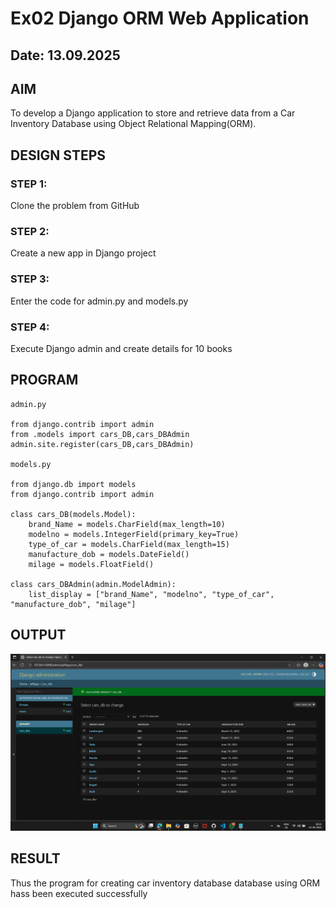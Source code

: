 # Ex02 Django ORM Web Application
## Date: 13.09.2025

## AIM
To develop a Django application to store and retrieve data from a Car Inventory Database using Object Relational Mapping(ORM).

## DESIGN STEPS

### STEP 1:
Clone the problem from GitHub

### STEP 2:
Create a new app in Django project

### STEP 3:
Enter the code for admin.py and models.py

### STEP 4:
Execute Django admin and create details for 10 books

## PROGRAM
```
admin.py

from django.contrib import admin
from .models import cars_DB,cars_DBAdmin
admin.site.register(cars_DB,cars_DBAdmin)

models.py

from django.db import models
from django.contrib import admin

class cars_DB(models.Model):
    brand_Name = models.CharField(max_length=10)
    modelno = models.IntegerField(primary_key=True)
    type_of_car = models.CharField(max_length=15)
    manufacture_dob = models.DateField()
    milage = models.FloatField()

class cars_DBAdmin(admin.ModelAdmin):
    list_display = ["brand_Name", "modelno", "type_of_car", "manufacture_dob", "milage"]
```

## OUTPUT
![alt text](<Screenshot (4).png>)



## RESULT
Thus the program for creating car inventory database database using ORM hass been executed successfully
